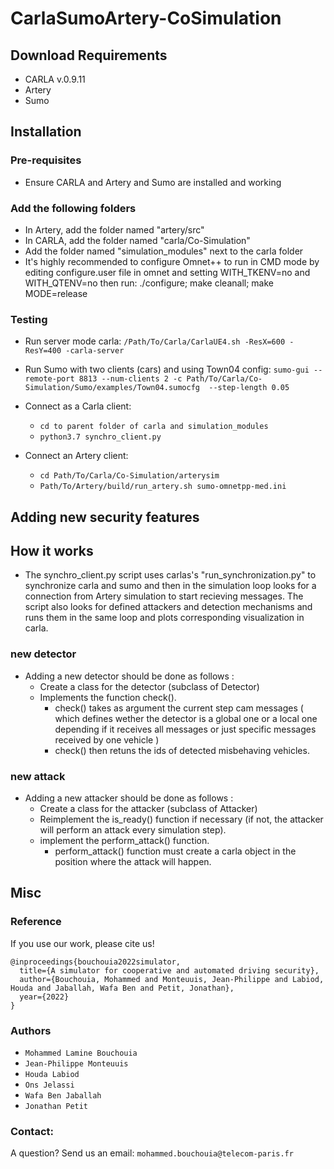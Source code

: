 # CarlaSumoArtery-CoSimulation

## Download Requirements
- CARLA v.0.9.11
- Artery
- Sumo

## Installation
### Pre-requisites
- Ensure CARLA and Artery and Sumo are installed and working

### Add the following folders
- In Artery, add the folder named "artery/src"
- In CARLA, add the folder named "carla/Co-Simulation"
- Add the folder named "simulation_modules" next to the carla folder
- It's highly recommended to configure Omnet++ to run in CMD mode by editing configure.user file in omnet and setting WITH_TKENV=no and WITH_QTENV=no then run:
  ./configure; make cleanall; make MODE=release


### Testing
- Run server mode carla: ```/Path/To/Carla/CarlaUE4.sh -ResX=600 -ResY=400 -carla-server```
- Run Sumo with two clients (cars) and using Town04 config: ```sumo-gui --remote-port 8813 --num-clients 2 -c Path/To/Carla/Co-Simulation/Sumo/examples/Town04.sumocfg  --step-length 0.05```
- Connect as a Carla client:
  - ```cd to parent folder of carla and simulation_modules``` 
  - ```python3.7 synchro_client.py```

- Connect an Artery client:
  - ```cd Path/To/Carla/Co-Simulation/arterysim```
  - ```Path/To/Artery/build/run_artery.sh sumo-omnetpp-med.ini``` 


## Adding new security features

## How it works
- The synchro_client.py script uses carlas's "run_synchronization.py" to synchronize carla and sumo and then in the simulation loop looks for a connection from Artery simulation to start recieving messages. The script also looks for defined attackers and detection mechanisms and runs them in the same loop and plots corresponding visualization in carla.

### new detector
- Adding a new detector should be done as follows :
  - Create a class for the detector (subclass of Detector)
  - Implements the function check().
     - check() takes as argument the current step cam messages ( which defines wether the detector is a global one or a local one depending if it receives all messages or just specific messages received by one vehicle )
     - check() then retuns the ids of detected misbehaving vehicles. 
### new attack
- Adding a new attacker should be done as follows : 
  - Create a class for the attacker (subclass of Attacker)
  - Reimplement the is_ready() function if necessary (if not, the attacker will perform an attack every simulation step).
  - implement the perform_attack() function.
    - perform_attack() function must create a carla object in the position where the attack will happen.

## Misc
### Reference
If you use our work, please cite us!
```
@inproceedings{bouchouia2022simulator,
  title={A simulator for cooperative and automated driving security},
  author={Bouchouia, Mohammed and Monteuuis, Jean-Philippe and Labiod, Houda and Jaballah, Wafa Ben and Petit, Jonathan},
  year={2022}
}

```
### Authors
- ``` Mohammed Lamine Bouchouia ```
- ``` Jean-Philippe Monteuuis ```
- ``` Houda Labiod ```
- ``` Ons Jelassi ```
- ``` Wafa Ben Jaballah ```
- ``` Jonathan Petit ```

### Contact:
A question? Send us an email: ``` mohammed.bouchouia@telecom-paris.fr ``` 
